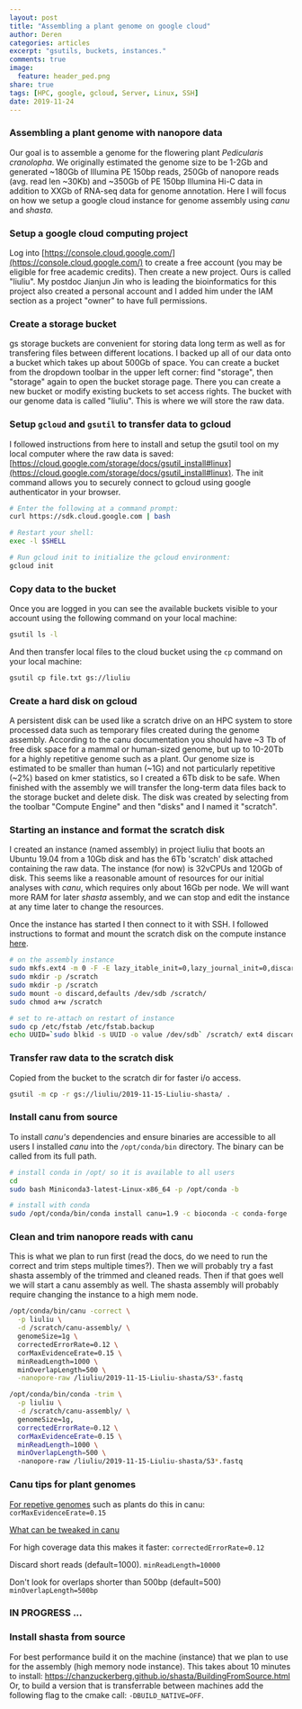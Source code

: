 ```yaml
---
layout: post
title: "Assembling a plant genome on google cloud"
author: Deren
categories: articles
excerpt: "gsutils, buckets, instances."
comments: true
image:
  feature: header_ped.png
share: true
tags: [HPC, google, gcloud, Server, Linux, SSH]
date: 2019-11-24
---
```



### Assembling a plant genome with nanopore data
Our goal is to assemble a genome for the flowering plant *Pedicularis cranolopha*. We originally estimated the genome size to be 1-2Gb and generated \~180Gb of Illumina PE 150bp reads, 250Gb of nanopore reads (avg. read len \~30Kb) and \~350Gb of PE 150bp Illumina Hi-C data in addition to XXGb of RNA-seq data for genome annotation. Here I will focus on how we setup a google cloud instance for genome assembly using *canu* and *shasta*. 


### Setup a google cloud computing project
Log into [https://console.cloud.google.com/](https://console.cloud.google.com/) to create a free account (you may be eligible for free academic credits). Then create a new project. Ours is called "liuliu". My postdoc Jianjun Jin who is leading the bioinformatics for this project also created a personal account and I added him under the IAM section as a project "owner" to have full permissions.


### Create a storage bucket 
gs storage buckets are convenient for storing data long term as well as for transfering files between different locations. I backed up all of our data onto a bucket which takes up about 500Gb of space. You can create a bucket from the dropdown toolbar in the upper left corner: find "storage", then "storage" again to open the bucket storage page. There you can create a new bucket or modify existing buckets to set access rights. The bucket with our genome data is called "liuliu". This is where we will store the raw data. 


### Setup `gcloud` and `gsutil` to transfer data to gcloud
I followed instructions from here to install and setup the gsutil tool on my local computer where the raw data is saved: [https://cloud.google.com/storage/docs/gsutil_install#linux](https://cloud.google.com/storage/docs/gsutil_install#linux). The init command allows you to securely connect to gcloud using google authenticator in your browser. 

```bash
# Enter the following at a command prompt:
curl https://sdk.cloud.google.com | bash

# Restart your shell:
exec -l $SHELL

# Run gcloud init to initialize the gcloud environment:
gcloud init
```

### Copy data to the bucket 
Once you are logged in you can see the available buckets visible to your account using the following command on your local machine:
```bash
gsutil ls -l
```

And then transfer local files to the cloud bucket using the `cp` command on your local machine: 
```bash
gsutil cp file.txt gs://liuliu
```


### Create a hard disk on gcloud
A persistent disk can be used like a scratch drive on an HPC system to store processed data such as temporary files created during the genome assembly. According to the canu documentation you should have \~3 Tb of free disk space for a mammal or human-sized genome, but up to 10-20Tb for a highly repetitive genome such as a plant. Our genome size is estimated to be smaller than human (\~1G) and not particularly repetitive (\~2%) based on kmer statistics, so I created a 6Tb disk to be safe. When finished with the assembly we will transfer the long-term data files back to the storage bucket and delete disk. The disk was created by selecting from the toolbar "Compute Engine" and then "disks" and I named it "scratch". 


### Starting an instance and format the scratch disk
I created an instance (named assembly) in project liuliu that boots an Ubuntu 19.04  from a 10Gb disk and has the 6Tb 'scratch' disk attached containing the raw data. The instance (for now) is 32vCPUs and 120Gb of disk. This seems like a reasonable amount of resources for our initial analyses with *canu*, which requires only about 16Gb per node. We will want more RAM for later *shasta* assembly, and we can stop and edit the instance at any time later to change the resources. 

Once the instance has started I then connect to it with SSH. I followed instructions to format and mount the scratch disk on the compute instance [here](https://cloud.google.com/compute/docs/disks/add-persistent-disk?hl=en_US&_ga=2.182920166.-1380307473.1566255256#formatting). 

```bash
# on the assembly instance
sudo mkfs.ext4 -m 0 -F -E lazy_itable_init=0,lazy_journal_init=0,discard /dev/sdb
sudo mkdir -p /scratch
sudo mkdir -p /scratch
sudo mount -o discard,defaults /dev/sdb /scratch/
sudo chmod a+w /scratch

# set to re-attach on restart of instance
sudo cp /etc/fstab /etc/fstab.backup
echo UUID=`sudo blkid -s UUID -o value /dev/sdb` /scratch/ ext4 discard,defaults,nofail 0 2 | sudo tee -a /etc/fstab
```

### Transfer raw data to the scratch disk
Copied from the bucket to the scratch dir for faster i/o access. 
```bash
gsutil -m cp -r gs://liuliu/2019-11-15-Liuliu-shasta/ .
```

### Install canu from source
To install *canu's* dependencies and ensure binaries are accessible to all users I installed *canu* into the `/opt/conda/bin` directory. The binary can be called from its full path.

```bash
# install conda in /opt/ so it is available to all users
cd
sudo bash Miniconda3-latest-Linux-x86_64 -p /opt/conda -b

# install with conda
sudo /opt/conda/bin/conda install canu=1.9 -c bioconda -c conda-forge
```


### Clean and trim nanopore reads with canu

This is what we plan to run first (read the docs, do we need to run the correct and trim steps multiple times?). Then we will probably try a fast shasta assembly of the trimmed and cleaned reads. Then if that goes well we will start a canu assembly as well. The shasta assembly will probably require changing the instance to a high mem node.


```bash
/opt/conda/bin/canu -correct \
  -p liuliu \
  -d /scratch/canu-assembly/ \
  genomeSize=1g \
  correctedErrorRate=0.12 \
  corMaxEvidenceErate=0.15 \
  minReadLength=1000 \
  minOverlapLength=500 \
  -nanopore-raw /liuliu/2019-11-15-Liuliu-shasta/S3*.fastq
```


```bash
/opt/conda/bin/conda -trim \
  -p liuliu \
  -d /scratch/canu-assembly/ \
  genomeSize=1g,
  correctedErrorRate=0.12 \
  corMaxEvidenceErate=0.15 \
  minReadLength=1000 \
  minOverlapLength=500 \
  -nanopore-raw /liuliu/2019-11-15-Liuliu-shasta/S3*.fastq 
```


### Canu tips for plant genomes
[For repetive genomes](https://canu.readthedocs.io/en/latest/faq.html#my-genome-is-at-or-gc-rich-do-i-need-to-adjust-parameters-what-about-highly-repetitive-genomes) such as plants do this in canu:
`corMaxEvidenceErate=0.15`

[What can be tweaked in canu](https://canu.readthedocs.io/en/latest/faq.html#what-parameters-can-i-tweak) 

For high coverage data this makes it faster:
`correctedErrorRate=0.12`

Discard short reads (default=1000).
`minReadLength=10000` 

Don't look for overlaps shorter than 500bp (default=500)
`minOverlapLength=500bp`



### IN PROGRESS ...


### Install shasta from source
For best performance build it on the machine (instance) that we plan to use for the assembly (high memory node instance). This takes about 10 minutes to 
install: https://chanzuckerberg.github.io/shasta/BuildingFromSource.html
Or, to build a version that is transferrable between machines add the following flag to the cmake call: `-DBUILD_NATIVE=OFF`. 

